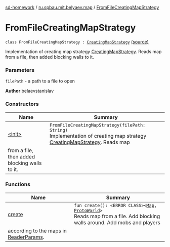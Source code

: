 [sd-homework](../../index.md) / [ru.spbau.mit.belyaev.map](../index.md) / [FromFileCreatingMapStrategy](.)

# FromFileCreatingMapStrategy

`class FromFileCreatingMapStrategy : `[`CreatingMapStrategy`](../-creating-map-strategy/index.md) [(source)](https://github.com/StasBel/sd-homework/blob/Roguelike/src/main/kotlin/ru/spbau/mit/belyaev/map/FromFileCreatingMapStrategy.kt#L15)

Implementation of creating map strategy [CreatingMapStrategy](../-creating-map-strategy/index.md). Reads map
from a file, then added blocking walls to it.

### Parameters

`filePath` - a path to a file to open

**Author**
belaevstanislav

### Constructors

| Name | Summary |
|---|---|
| [&lt;init&gt;](-init-.md) | `FromFileCreatingMapStrategy(filePath: String)`<br>Implementation of creating map strategy [CreatingMapStrategy](../-creating-map-strategy/index.md). Reads map
from a file, then added blocking walls to it. |

### Functions

| Name | Summary |
|---|---|
| [create](create.md) | `fun create(): <ERROR CLASS><`[`Map`](../-map/index.md)`, `[`ProtoWorld`](../-proto-world/index.md)`>`<br>Reads map from a file. Add blocking walls around. Add mobs and players
according to the maps in [ReaderParams](#). |
